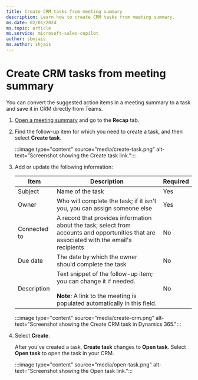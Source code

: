 ```yaml
---
title: Create CRM tasks from meeting summary
description: Learn how to create CRM tasks from meeting summary.
ms.date: 02/01/2024
ms.topic: article
ms.service: microsoft-sales-copilot
author: sbmjais
ms.author: shjais
---
```


# Create CRM tasks from meeting summary

You can convert the suggested action items in a meeting summary to a task and save it in CRM directly from Teams.

1. [Open a meeting summary](view-understand-meeting-summary.md) and go to the **Recap** tab.

1. Find the follow-up item for which you need to create a task, and then select **Create task**.

   :::image type="content" source="media/create-task.png" alt-text="Screenshot showing the Create task link.":::

1. Add or update the following information:

   | Item | Description | Required |
   |------|-------------|----------|
   | Subject | Name of the task | Yes |
   | Owner | Who will complete the task; if it isn't you, you can assign someone else | Yes |
   | Connected to | A record that provides information about the task; select from accounts and opportunities that are associated with the email's recipients | No |
   | Due date | The date by which the owner should complete the task | No |
   | Description | Text snippet of the follow-up item; you can change it if needed. <br><br> **Note**: A link to the meeting is populated automatically in this field. | No |

   :::image type="content" source="media/create-crm.png" alt-text="Screenshot showing the Create CRM task in Dynamics 365.":::

1. Select **Create**.

    After you've created a task, **Create task** changes to **Open task**. Select **Open task** to open the task in your CRM.

   :::image type="content" source="media/open-task.png" alt-text="Screenshot showing the Open task link.":::
